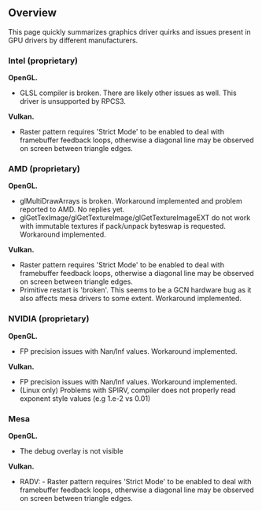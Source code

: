 ## Overview
This page quickly summarizes graphics driver quirks and issues present in GPU drivers by different manufacturers.

### Intel (proprietary)
**OpenGL.**
- GLSL compiler is broken. There are likely other issues as well. This driver is unsupported by RPCS3.

**Vulkan.**
- Raster pattern requires 'Strict Mode' to be enabled to deal with framebuffer feedback loops, otherwise a diagonal line may be observed on screen between triangle edges.

### AMD (proprietary)
**OpenGL.**
- glMultiDrawArrays is broken. Workaround implemented and problem reported to AMD. No replies yet.
- glGetTexImage/glGetTextureImage/glGetTextureImageEXT do not work with immutable textures if pack/unpack byteswap is requested. Workaround implemented.

**Vulkan.**
- Raster pattern requires 'Strict Mode' to be enabled to deal with framebuffer feedback loops, otherwise a diagonal line may be observed on screen between triangle edges.
- Primitive restart is 'broken'. This seems to be a GCN hardware bug as it also affects mesa drivers to some extent. Workaround implemented.

### NVIDIA (proprietary)
**OpenGL.**
- FP precision issues with Nan/Inf values. Workaround implemented.

**Vulkan.**
- FP precision issues with Nan/Inf values. Workaround implemented.
- (Linux only) Problems with SPIRV, compiler does not properly read exponent style values (e.g 1.e-2 vs 0.01)

### Mesa
**OpenGL.**
- The debug overlay is not visible

**Vulkan.**
- RADV: - Raster pattern requires 'Strict Mode' to be enabled to deal with framebuffer feedback loops, otherwise a diagonal line may be observed on screen between triangle edges.

